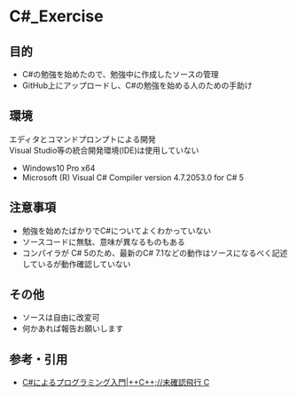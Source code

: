 # C#_Exercise
## 目的
- C#の勉強を始めたので、勉強中に作成したソースの管理
- GitHub上にアップロードし、C#の勉強を始める人のための手助け

## 環境  
エディタとコマンドプロンプトによる開発  
Visual Studio等の統合開発環境(IDE)は使用していない
- Windows10 Pro x64
- Microsoft (R) Visual C# Compiler version 4.7.2053.0 for C# 5

## 注意事項
- 勉強を始めたばかりでC#についてよくわかっていない
- ソースコードに無駄、意味が異なるものもある
- コンパイラが C# 5のため、最新のC# 7.1などの動作はソースになるべく記述しているが動作確認していない

## その他
- ソースは自由に改変可
- 何かあれば報告お願いします

## 参考・引用
- [C#によるプログラミング入門|++C++;//未確認飛行 C](http://ufcpp.net/study/csharp/)
